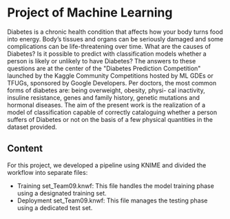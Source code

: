 # Project of Machine Learning

Diabetes is a chronic health condition that affects how your body turns food into energy. Body’s tissues and organs can be seriously damaged and some complications can be life-threatening over time.
What are the causes of Diabetes? Is it possible to predict with classification models whether a person is likely or unlikely to have Diabetes? The answers to these questions are at the center of the "Diabetes Prediction Competition" launched by the Kaggle Community Competitions hosted by ML GDEs or TFUGs, sponsored by Google Developers. Per doctors, the most common forms of diabetes are: being overweight, obesity, physi- cal inactivity, insuline resistance, genes and family history, genetic mutations and hormonal diseases. 
The aim of the present work is the realization of a model of classification capable of correctly cataloguing whether a person suffers of Diabetes or not on the basis of a few physical quantities in the dataset provided.

## Content

For this project, we developed a pipeline using KNIME and divided the workflow into separate files:

- Training set_Team09.knwf: This file handles the model training phase using a designated training set.
- Deployment set_Team09.knwf: This file manages the testing phase using a dedicated test set.
